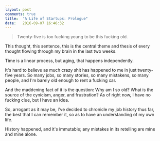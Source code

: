 ```yaml
---
layout: post
comments: true
title:  "A Life of Startups: Prologue"
date:   2016-09-07 16:46:32
---
```


> Twenty-five is too fucking young to be this fucking old.

This thought, this sentence, this is the central theme and thesis of every thought flowing through my brain in the last two weeks.  

Time is a linear process, but aging, that happens independently.  

It's hard to believe as much crazy shit has happened to me in just twenty-five years. So many jobs, so many stories, so many mistakens, so many people, and I'm barely old enough to rent a fucking car.  

And the maddening fact of it is the question: Why am I so old?  What is the source of the cynicism, anger, and frustration? As of right now, I have no fucking clue, but I have an idea. 

So, arrogant as it may be, I've decided to chronicle my job history thus far, the best that I can remember it, so as to have an understanding of my own life.   

History happened, and it's immutable; any mistakes in its retelling are mine and mine alone. 

